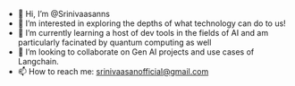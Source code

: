 - 👋 Hi, I’m @Srinivaasanns
- 👀 I’m interested in exploring the depths of what technology can do to us!
- 🌱 I’m currently learning a host of dev tools in the fields of AI and am particularly facinated by quantum computing as well 
- 💞️ I’m looking to collaborate on Gen AI projects and use cases of Langchain.
- 📫 How to reach me: srinivaasanofficial@gmail.com 

<!---
Srinivaasanns/Srinivaasanns is a ✨ special ✨ repository because its `README.md` (this file) appears on your GitHub profile.
You can click the Preview link to take a look at your changes.
--->
